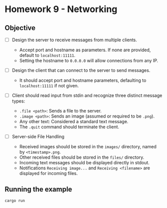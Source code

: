 # Homework 9 - Networking

## Objective

- [ ] Design the server to receive messages from multiple clients.
  - Accept port and hostname as parameters. If none are provided, default to `localhost:11111`.
  - Setting the hostname to `0.0.0.0` will allow connections from any IP.
- [ ] Design the client that can connect to the server to send messages.
  - It should accept port and hostname parameters, defaulting to `localhost:11111` if not given.
- [ ] Client should read input from stdin and recognize three distinct message types:
  - `.file <path>`: Sends a file to the server.
  - `.image <path>`: Sends an image (assumed or required to be `.png`).
  - Any other text: Considered a standard text message.
  - The `.quit` command should terminate the client.

- [ ] Server-side File Handling
  - Received images should be stored in the `images/` directory, named by `<timestamp>.png`.
  - Other received files should be stored in the `files/` directory.
  - Incoming text messages should be displayed directly in stdout.
  - Notifications `Receiving image...` and `Receiving <filename>` are displayed for incoming files.

## Running the example

``` bash
cargo run
```
